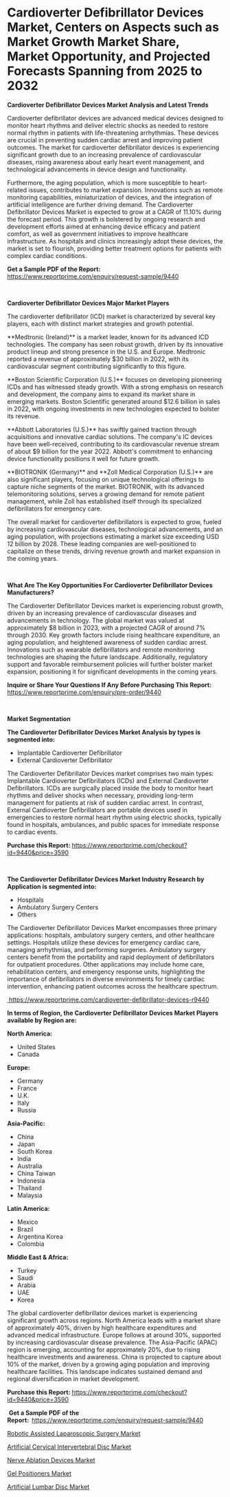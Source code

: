 <p><h1>Cardioverter Defibrillator Devices Market, Centers on Aspects such as Market Growth Market Share, Market Opportunity, and Projected Forecasts Spanning from 2025 to 2032</h1></p><p><strong>Cardioverter Defibrillator Devices Market Analysis and Latest Trends</strong></p>
<p><p>Cardioverter defibrillator devices are advanced medical devices designed to monitor heart rhythms and deliver electric shocks as needed to restore normal rhythm in patients with life-threatening arrhythmias. These devices are crucial in preventing sudden cardiac arrest and improving patient outcomes. The market for cardioverter defibrillator devices is experiencing significant growth due to an increasing prevalence of cardiovascular diseases, rising awareness about early heart event management, and technological advancements in device design and functionality.</p><p>Furthermore, the aging population, which is more susceptible to heart-related issues, contributes to market expansion. Innovations such as remote monitoring capabilities, miniaturization of devices, and the integration of artificial intelligence are further driving demand. The Cardioverter Defibrillator Devices Market is expected to grow at a CAGR of 11.10% during the forecast period. This growth is bolstered by ongoing research and development efforts aimed at enhancing device efficacy and patient comfort, as well as government initiatives to improve healthcare infrastructure. As hospitals and clinics increasingly adopt these devices, the market is set to flourish, providing better treatment options for patients with complex cardiac conditions.</p></p>
<p><strong>Get a Sample PDF of the Report:&nbsp;</strong> <a href="https://www.reportprime.com/enquiry/request-sample/9440?utm_campaign=1082&utm_medium=2&utm_source=Github&utm_content=ia&utm_term=20032025&utm_id=cardioverter-defibrillator-devices">https://www.reportprime.com/enquiry/request-sample/9440</a></p>
<p>&nbsp;</p>
<p><strong>Cardioverter Defibrillator Devices Major Market Players</strong></p>
<p><p>The cardioverter defibrillator (ICD) market is characterized by several key players, each with distinct market strategies and growth potential. </p><p>**Medtronic (Ireland)** is a market leader, known for its advanced ICD technologies. The company has seen robust growth, driven by its innovative product lineup and strong presence in the U.S. and Europe. Medtronic reported a revenue of approximately $30 billion in 2022, with its cardiovascular segment contributing significantly to this figure.</p><p>**Boston Scientific Corporation (U.S.)** focuses on developing pioneering ICDs and has witnessed steady growth. With a strong emphasis on research and development, the company aims to expand its market share in emerging markets. Boston Scientific generated around $12.6 billion in sales in 2022, with ongoing investments in new technologies expected to bolster its revenue.</p><p>**Abbott Laboratories (U.S.)** has swiftly gained traction through acquisitions and innovative cardiac solutions. The company's IC devices have been well-received, contributing to its cardiovascular revenue stream of about $9 billion for the year 2022. Abbott's commitment to enhancing device functionality positions it well for future growth.</p><p>**BIOTRONIK (Germany)** and **Zoll Medical Corporation (U.S.)** are also significant players, focusing on unique technological offerings to capture niche segments of the market. BIOTRONIK, with its advanced telemonitoring solutions, serves a growing demand for remote patient management, while Zoll has established itself through its specialized defibrillators for emergency care.</p><p>The overall market for cardioverter defibrillators is expected to grow, fueled by increasing cardiovascular diseases, technological advancements, and an aging population, with projections estimating a market size exceeding USD 12 billion by 2028. These leading companies are well-positioned to capitalize on these trends, driving revenue growth and market expansion in the coming years.</p></p>
<p>&nbsp;</p>
<p><strong>What Are The Key Opportunities For Cardioverter Defibrillator Devices Manufacturers?</strong></p>
<p><p>The Cardioverter Defibrillator Devices market is experiencing robust growth, driven by an increasing prevalence of cardiovascular diseases and advancements in technology. The global market was valued at approximately $8 billion in 2023, with a projected CAGR of around 7% through 2030. Key growth factors include rising healthcare expenditure, an aging population, and heightened awareness of sudden cardiac arrest. Innovations such as wearable defibrillators and remote monitoring technologies are shaping the future landscape. Additionally, regulatory support and favorable reimbursement policies will further bolster market expansion, positioning it for significant developments in the coming years.</p></p>
<p><strong>Inquire or Share Your Questions If Any Before Purchasing This Report:</strong> <a href="https://www.reportprime.com/enquiry/pre-order/9440?utm_campaign=1082&utm_medium=2&utm_source=Github&utm_content=ia&utm_term=20032025&utm_id=cardioverter-defibrillator-devices">https://www.reportprime.com/enquiry/pre-order/9440</a></p>
<p>&nbsp;</p>
<p><strong>Market Segmentation</strong></p>
<p><strong>The Cardioverter Defibrillator Devices Market Analysis by types is segmented into:</strong></p>
<p><ul><li>Implantable Cardioverter Defibrillator</li><li>External Cardioverter Defibrillator</li></ul></p>
<p><p>The Cardioverter Defibrillator Devices market comprises two main types: Implantable Cardioverter Defibrillators (ICDs) and External Cardioverter Defibrillators. ICDs are surgically placed inside the body to monitor heart rhythms and deliver shocks when necessary, providing long-term management for patients at risk of sudden cardiac arrest. In contrast, External Cardioverter Defibrillators are portable devices used in emergencies to restore normal heart rhythm using electric shocks, typically found in hospitals, ambulances, and public spaces for immediate response to cardiac events.</p></p>
<p><strong>Purchase this Report:&nbsp;</strong><a href="https://www.reportprime.com/checkout?id=9440&price=3590&utm_campaign=1082&utm_medium=2&utm_source=Github&utm_content=ia&utm_term=20032025&utm_id=cardioverter-defibrillator-devices">https://www.reportprime.com/checkout?id=9440&price=3590</a></p>
<p>&nbsp;</p>
<p><strong>The Cardioverter Defibrillator Devices Market Industry Research by Application is segmented into:</strong></p>
<p><ul><li>Hospitals</li><li>Ambulatory Surgery Centers</li><li>Others</li></ul></p>
<p><p>The Cardioverter Defibrillator Devices Market encompasses three primary applications: hospitals, ambulatory surgery centers, and other healthcare settings. Hospitals utilize these devices for emergency cardiac care, managing arrhythmias, and performing surgeries. Ambulatory surgery centers benefit from the portability and rapid deployment of defibrillators for outpatient procedures. Other applications may include home care, rehabilitation centers, and emergency response units, highlighting the importance of defibrillators in diverse environments for timely cardiac intervention, enhancing patient outcomes across the healthcare spectrum.</p></p>
<p><a href="https://www.reportprime.com/cardioverter-defibrillator-devices-r9440?utm_campaign=1082&utm_medium=2&utm_source=Github&utm_content=ia&utm_term=20032025&utm_id=cardioverter-defibrillator-devices">&nbsp;https://www.reportprime.com/cardioverter-defibrillator-devices-r9440</a></p>
<p><strong>In terms of Region, the Cardioverter Defibrillator Devices Market Players available by Region are:</strong></p>
<p>
    <p> <strong> North America: </strong>
        <ul>
            <li>United States</li>
            <li>Canada</li>
        </ul>
        </p> 
    <p> <strong> Europe: </strong>
        <ul>
            <li>Germany</li>
            <li>France</li>
            <li>U.K.</li>
            <li>Italy</li>
            <li>Russia</li>
        </ul>
        </p> 
    <p> <strong> Asia-Pacific: </strong>
        <ul>
            <li>China</li>
            <li>Japan</li>
            <li>South Korea</li>
            <li>India</li>
            <li>Australia</li>
            <li>China Taiwan</li>
            <li>Indonesia</li>
            <li>Thailand</li>
            <li>Malaysia</li>
        </ul>
        </p> 
    <p> <strong> Latin America: </strong>
        <ul>
            <li>Mexico</li>
            <li>Brazil</li>
            <li>Argentina Korea</li>
            <li>Colombia</li>
        </ul>
        </p> 
    <p> <strong> Middle East & Africa: </strong>
        <ul>
            <li>Turkey</li>
            <li>Saudi</li>
            <li>Arabia</li>
            <li>UAE</li>
            <li>Korea</li>
        </ul>
    </p>
    </p>
<p><p>The global cardioverter defibrillator devices market is experiencing significant growth across regions. North America leads with a market share of approximately 40%, driven by high healthcare expenditures and advanced medical infrastructure. Europe follows at around 30%, supported by increasing cardiovascular disease prevalence. The Asia-Pacific (APAC) region is emerging, accounting for approximately 20%, due to rising healthcare investments and awareness. China is projected to capture about 10% of the market, driven by a growing aging population and improving healthcare facilities. This landscape indicates sustained demand and regional diversification in market development.</p></p>
<p><strong>Purchase this Report: </strong><a href="https://www.reportprime.com/checkout?id=9440&price=3590&utm_campaign=1082&utm_medium=2&utm_source=Github&utm_content=ia&utm_term=20032025&utm_id=cardioverter-defibrillator-devices">https://www.reportprime.com/checkout?id=9440&price=3590</a></p>
<p>&nbsp;<strong>Get a Sample PDF of the Report:&nbsp;&nbsp;</strong><a href="https://www.reportprime.com/enquiry/request-sample/9440?utm_campaign=1082&utm_medium=2&utm_source=Github&utm_content=ia&utm_term=20032025&utm_id=cardioverter-defibrillator-devices">https://www.reportprime.com/enquiry/request-sample/9440</a></p>
<p><strong></strong></p>
<p><p><a href="https://github.com/hayasiorover/Market-Research-Report-List-1/blob/main/robotic-assisted-laparoscopic-surgery-market.md?utm_campaign=1082&utm_medium=2&utm_source=Github&utm_content=ia&utm_term=20032025&utm_id=cardioverter-defibrillator-devices">Robotic Assisted Laparoscopic Surgery Market</a></p><p><a href="https://github.com/heinslakey2x/Market-Research-Report-List-1/blob/main/artificial-cervical-intervertebral-disc-market.md?utm_campaign=1082&utm_medium=2&utm_source=Github&utm_content=ia&utm_term=20032025&utm_id=cardioverter-defibrillator-devices">Artificial Cervical Intervertebral Disc Market</a></p><p><a href="https://github.com/gitfwelday/Market-Research-Report-List-1/blob/main/nerve-ablation-devices-market.md?utm_campaign=1082&utm_medium=2&utm_source=Github&utm_content=ia&utm_term=20032025&utm_id=cardioverter-defibrillator-devices">Nerve Ablation Devices Market</a></p><p><a href="https://github.com/mronmizoe/Market-Research-Report-List-1/blob/main/gel-positioners-market.md?utm_campaign=1082&utm_medium=2&utm_source=Github&utm_content=ia&utm_term=20032025&utm_id=cardioverter-defibrillator-devices">Gel Positioners Market</a></p><p><a href="https://github.com/makzzochil/Market-Research-Report-List-1/blob/main/artificial-lumbar-disc-market.md?utm_campaign=1082&utm_medium=2&utm_source=Github&utm_content=ia&utm_term=20032025&utm_id=cardioverter-defibrillator-devices">Artificial Lumbar Disc Market</a></p></p>